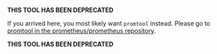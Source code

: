 **THIS TOOL HAS BEEN DEPRECATED**

If you arrived here, you most likely want `promtool` instead. Please go to [promtool in the prometheus/prometheus repository](https://github.com/prometheus/prometheus/tree/main/cmd/promtool).

**THIS TOOL HAS BEEN DEPRECATED**
